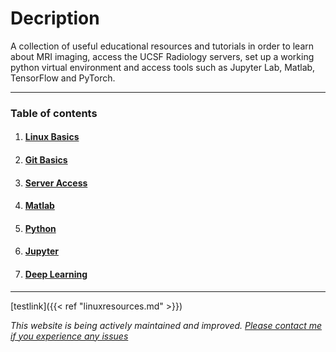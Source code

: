 # Decription

A collection of useful educational resources and tutorials in order to learn about MRI imaging, access the UCSF Radiology servers, set up a working python virtual environment and access tools such as Jupyter Lab, Matlab, TensorFlow and PyTorch.

---

### Table of contents

 1. #### [Linux Basics](page/linuxresources)
 2. #### [Git Basics](page/gitresources)
 3. #### [Server Access](page/serveraccessresources)
 4. #### [Matlab](page/matlabresources)
 5. #### [Python](page/pythonresources)
 6. #### [Jupyter](page/jupyterresources)
 7. #### [Deep Learning](page/dlresources)

---

[testlink]({{< ref "linuxresources.md" >}})

*This website is being actively maintained and improved. [Please contact me if you experience any issues](mailto:alejandro.moralesmartinez@ucsf.edu)*
